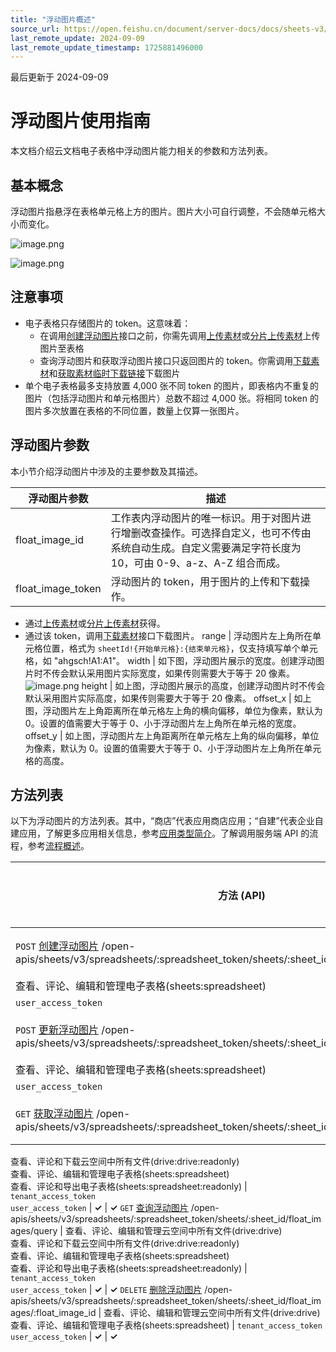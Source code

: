 ```yaml
---
title: "浮动图片概述"
source_url: https://open.feishu.cn/document/server-docs/docs/sheets-v3/spreadsheet-sheet-float_image/float-image-user-guide
last_remote_update: 2024-09-09
last_remote_update_timestamp: 1725881496000
---
```

最后更新于 2024-09-09

# 浮动图片使用指南
本文档介绍云文档电子表格中浮动图片能力相关的参数和方法列表。
## 基本概念

浮动图片指悬浮在表格单元格上方的图片。图片大小可自行调整，不会随单元格大小而变化。

![image.png](https://sf3-cn.feishucdn.com/obj/open-platform-opendoc/07363a34184606065d8463a62442fa79_yn9GSUzRoS.png?height=659&lazyload=true&maxWidth=400&width=1010)

![image.png](https://sf3-cn.feishucdn.com/obj/open-platform-opendoc/79ec5afffddd426a3827ad5a5ac23bfd_upTHnwSH1G.png?height=621&lazyload=true&maxWidth=400&width=686)
## 注意事项

- 电子表格只存储图片的 token。这意味着：
    - 在调用[创建浮动图片](https://open.feishu.cn/document/ukTMukTMukTM/uUDN04SN0QjL1QDN/sheets-v3/spreadsheet-sheet-float_image/create)接口之前，你需先调用[上传素材](https://open.feishu.cn/document/uAjLw4CM/ukTMukTMukTM/reference/drive-v1/media/upload_all)或[分片上传素材](https://open.feishu.cn/document/uAjLw4CM/ukTMukTMukTM/reference/drive-v1/media/upload_prepare)上传图片至表格
    - 查询浮动图片和获取浮动图片接口只返回图片的 token。你需调用[下载素材](https://open.feishu.cn/document/uAjLw4CM/ukTMukTMukTM/reference/drive-v1/media/download)和[获取素材临时下载链接](https://open.feishu.cn/document/uAjLw4CM/ukTMukTMukTM/reference/drive-v1/media/batch_get_tmp_download_url)下载图片
- 单个电子表格最多支持放置 4,000 张不同 token 的图片，即表格内不重复的图片（包括浮动图片和单元格图片）总数不超过 4,000 张。将相同 token 的图片多次放置在表格的不同位置，数量上仅算一张图片。

## 浮动图片参数

本小节介绍浮动图片中涉及的主要参数及其描述。

浮动图片参数 | 描述
--- | ---
float_image_id | 工作表内浮动图片的唯一标识。用于对图片进行增删改查操作。可选择自定义，也可不传由系统自动生成。自定义需要满足字符长度为 10，可由 0-9、a-z、A-Z 组合而成。
float_image_token | 浮动图片的 token，用于图片的上传和下载操作。  
 -   通过[上传素材](https://open.feishu.cn/document/uAjLw4CM/ukTMukTMukTM/reference/drive-v1/media/upload_all)或[分片上传素材](https://open.feishu.cn/document/uAjLw4CM/ukTMukTMukTM/reference/drive-v1/media/upload_prepare)获得。  
- 通过该 token，调用[下载素材](https://open.feishu.cn/document/uAjLw4CM/ukTMukTMukTM/reference/drive-v1/media/download)接口下载图片。
range | 浮动图片左上角所在单元格位置，格式为 `sheetId!{开始单元格}:{结束单元格}`，仅支持填写单个单元格，如 "ahgsch!A1:A1"。
width | 如下图，浮动图片展示的宽度。创建浮动图片时不传会默认采用图片实际宽度，如果传则需要大于等于 20 像素。   
 ![image.png](https://sf1-ttcdn-tos.pstatp.com/obj/open-platform-opendoc/5ba581c9134323943e6d5de6f45bc58e_Uw6DNDYQIG.png?height=438&lazyload=true&maxWidth=334&width=634)
height | 如上图，浮动图片展示的高度，创建浮动图片时不传会默认采用图片实际高度，如果传则需要大于等于 20 像素。
offset_x | 如上图，浮动图片左上角距离所在单元格左上角的横向偏移，单位为像素，默认为 0。设置的值需要大于等于 0、小于浮动图片左上角所在单元格的宽度。
offset_y | 如上图，浮动图片左上角距离所在单元格左上角的纵向偏移，单位为像素，默认为 0。设置的值需要大于等于 0、小于浮动图片左上角所在单元格的高度。

## 方法列表

以下为浮动图片的方法列表。其中，“商店”代表应用商店应用；“自建”代表企业自建应用，了解更多应用相关信息，参考[应用类型简介](https://open.feishu.cn/document/home/app-types-introduction/overview)。了解调用服务端 API 的流程，参考[流程概述](https://open.feishu.cn/document/uMzNwEjLzcDMx4yM3ATM/ugzNwEjL4cDMx4CO3ATM)。

<b>方法 (API) | <b>权限要求（满足任一） | <b>访问凭证 | <b>商店 | <b>自建
--- | --- | --- | --- | ---
`POST` [创建浮动图片](https://open.feishu.cn/document/ukTMukTMukTM/uUDN04SN0QjL1QDN/sheets-v3/spreadsheet-sheet-float_image/create) /open-apis/sheets/v3/spreadsheets/:spreadsheet_token/sheets/:sheet_id/float_images | 查看、评论、编辑和管理云空间中所有文件(drive:drive)  
查看、评论、编辑和管理电子表格(sheets:spreadsheet) | `tenant_access_token`  
`user_access_token` | **✓** | **✓**
`POST` [更新浮动图片](https://open.feishu.cn/document/ukTMukTMukTM/uUDN04SN0QjL1QDN/sheets-v3/spreadsheet-sheet-float_image/patch) /open-apis/sheets/v3/spreadsheets/:spreadsheet_token/sheets/:sheet_id/float_images/:float_image_id | 查看、评论、编辑和管理云空间中所有文件(drive:drive)  
 查看、评论、编辑和管理电子表格(sheets:spreadsheet) | `tenant_access_token`  
`user_access_token` | **✓** | **✓**
`GET` [获取浮动图片](https://open.feishu.cn/document/ukTMukTMukTM/uUDN04SN0QjL1QDN/sheets-v3/spreadsheet-sheet-float_image/get) /open-apis/sheets/v3/spreadsheets/:spreadsheet_token/sheets/:sheet_id/float_images/:float_image_id | 查看、评论、编辑和管理云空间中所有文件(drive:drive)  
查看、评论和下载云空间中所有文件(drive:drive:readonly)  
查看、评论、编辑和管理电子表格(sheets:spreadsheet)  
查看、评论和导出电子表格(sheets:spreadsheet:readonly) | `tenant_access_token`  
`user_access_token` | **✓** | **✓**
`GET` [查询浮动图片](https://open.feishu.cn/document/ukTMukTMukTM/uUDN04SN0QjL1QDN/sheets-v3/spreadsheet-sheet-float_image/query) /open-apis/sheets/v3/spreadsheets/:spreadsheet_token/sheets/:sheet_id/float_images/query | 查看、评论、编辑和管理云空间中所有文件(drive:drive)  
查看、评论和下载云空间中所有文件(drive:drive:readonly)  
查看、评论、编辑和管理电子表格(sheets:spreadsheet)  
查看、评论和导出电子表格(sheets:spreadsheet:readonly) | `tenant_access_token`  
`user_access_token` | **✓** | **✓**
`DELETE` [删除浮动图片](https://open.feishu.cn/document/ukTMukTMukTM/uUDN04SN0QjL1QDN/sheets-v3/spreadsheet-sheet-float_image/delete) /open-apis/sheets/v3/spreadsheets/:spreadsheet_token/sheets/:sheet_id/float_images/:float_image_id | 查看、评论、编辑和管理云空间中所有文件(drive:drive)  
 查看、评论、编辑和管理电子表格(sheets:spreadsheet) | `tenant_access_token`  
`user_access_token` | **✓** | **✓**
